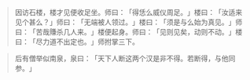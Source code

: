 > 因访石楼，楼才见便收足坐。师曰：​「得恁么威仪周足。​」楼曰：​「汝适来见个甚么？​」师曰：​「无端被人领过。​」楼曰：​「须是与么始为真见。​」师曰：​「苦哉賺杀几人来。​」楼便起身。师曰：​「见则见矣，动则不动。​」楼曰：​「尽力道不出定也。​」师拊掌三下。

> 后有僧举似南泉，泉曰：​「天下人断这两个汉是非不得。若断得，与他同参。​」


